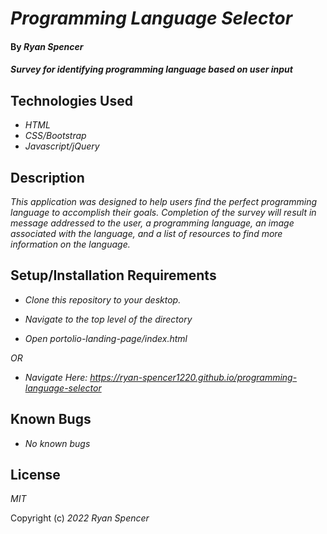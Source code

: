 # _Programming Language Selector_

#### By _Ryan Spencer_

#### _Survey for identifying programming language based on user input_

## Technologies Used

- _HTML_
- _CSS/Bootstrap_
- _Javascript/jQuery_

## Description

_This application was designed to help users find the perfect programming language to accomplish their goals. Completion of the survey will result in message addressed to the user, a programming language, an image associated with the language, and a list of resources to find more information on the language._

## Setup/Installation Requirements

- _Clone this repository to your desktop._

- _Navigate to the top level of the directory_

- _Open portolio-landing-page/index.html_

_OR_

- _Navigate Here: https://ryan-spencer1220.github.io/programming-language-selector_

## Known Bugs

- _No known bugs_

## License

_MIT_

Copyright (c) _2022_ _Ryan Spencer_
